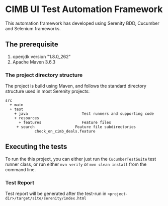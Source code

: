 # CIMB UI Test Automation Framework

This automation framework has developed using Serenity BDD, Cucumber and Selenium frameworks. 
## The prerequisite

1. openjdk version "1.8.0_262"
2. Apache Maven 3.6.3

### The project directory structure
The project is build using Maven, and follows the standard directory structure used in most Serenity projects:
```Gherkin
src
  + main
  + test
    + java                        Test runners and supporting code
    + resources
      + features                  Feature files
     + search                  Feature file subdirectories 
             check_on_cimb_deals.feature
```
## Executing the tests
To run the this project, you can either just run the `CucumberTestSuite` test runner class, or run either `mvn verify` or `mvn clean install` from the command line.

### Test Report
Test report will be generated after the test-run in `<project-dir>/target/site/serenity/index.html`
